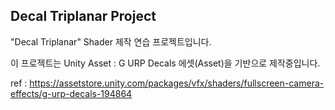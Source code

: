## Decal Triplanar Project

"Decal Triplanar" Shader 제작 연습 프로젝트입니다.

이 프로젝트는 Unity Asset : G URP Decals 에셋(Asset)을 기반으로 제작중입니다.

ref : https://assetstore.unity.com/packages/vfx/shaders/fullscreen-camera-effects/g-urp-decals-194864
